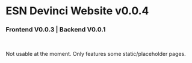 # ESN Devinci Website v0.0.4

### Frontend V0.0.3 | Backend V0.0.1

<br>

Not usable at the moment. Only features some static/placeholder pages.
